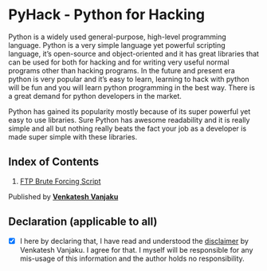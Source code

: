 # PyHack - Python for Hacking
Python is a widely used general-purpose, high-level programming language. Python is a very simple language yet powerful scripting language, it’s open-source and object-oriented and it has great libraries that can be used for both for hacking and for writing very useful normal programs other than hacking programs. In the future and present era python is very popular and it’s easy to learn, learning to hack with python will be fun and you will learn python programming in the best way. There is a great demand for python developers in the market.

Python has gained its popularity mostly because of its super powerful yet easy to use libraries. Sure Python has awesome readability and it is really simple and all but nothing really beats the fact your job as a developer is made super simple with these libraries.

## Index of Contents
1. [FTP Brute Forcing Script](https://github.com/vvrofficial/PyChamp/blob/master/PyHack/FTPBruteForce.py/)

Published by **[Venkatesh Vanjaku](https://vvrofficial.github.io/)**

## Declaration (applicable to all)
- [x] I here by declaring that, I have read and understood the [disclaimer](https://github.com/vvrofficial/vvrofficial.github.io/blob/master/GlobalDisclaimer.md/) by Venkatesh Vanjaku. I agree for that. I myself will be responsible for any mis-usage of this information and the author holds no responsibility.
